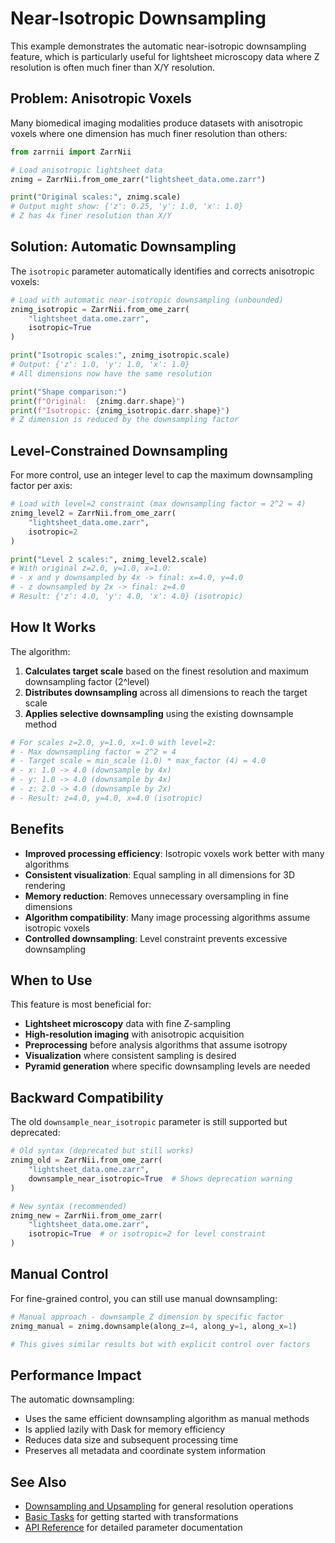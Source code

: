 # Near-Isotropic Downsampling

This example demonstrates the automatic near-isotropic downsampling feature, which is particularly useful for lightsheet microscopy data where Z resolution is often much finer than X/Y resolution.

## Problem: Anisotropic Voxels

Many biomedical imaging modalities produce datasets with anisotropic voxels where one dimension has much finer resolution than others:

```python
from zarrnii import ZarrNii

# Load anisotropic lightsheet data
znimg = ZarrNii.from_ome_zarr("lightsheet_data.ome.zarr")

print("Original scales:", znimg.scale)
# Output might show: {'z': 0.25, 'y': 1.0, 'x': 1.0}
# Z has 4x finer resolution than X/Y
```

## Solution: Automatic Downsampling

The `isotropic` parameter automatically identifies and corrects anisotropic voxels:

```python
# Load with automatic near-isotropic downsampling (unbounded)
znimg_isotropic = ZarrNii.from_ome_zarr(
    "lightsheet_data.ome.zarr", 
    isotropic=True
)

print("Isotropic scales:", znimg_isotropic.scale)
# Output: {'z': 1.0, 'y': 1.0, 'x': 1.0}
# All dimensions now have the same resolution

print("Shape comparison:")
print(f"Original:  {znimg.darr.shape}")
print(f"Isotropic: {znimg_isotropic.darr.shape}")
# Z dimension is reduced by the downsampling factor
```

## Level-Constrained Downsampling

For more control, use an integer level to cap the maximum downsampling factor per axis:

```python
# Load with level=2 constraint (max downsampling factor = 2^2 = 4)
znimg_level2 = ZarrNii.from_ome_zarr(
    "lightsheet_data.ome.zarr",
    isotropic=2
)

print("Level 2 scales:", znimg_level2.scale)
# With original z=2.0, y=1.0, x=1.0:
# - x and y downsampled by 4x -> final: x=4.0, y=4.0
# - z downsampled by 2x -> final: z=4.0
# Result: {'z': 4.0, 'y': 4.0, 'x': 4.0} (isotropic)
```

## How It Works

The algorithm:

1. **Calculates target scale** based on the finest resolution and maximum downsampling factor (2^level)
2. **Distributes downsampling** across all dimensions to reach the target scale
3. **Applies selective downsampling** using the existing downsample method

```python
# For scales z=2.0, y=1.0, x=1.0 with level=2:
# - Max downsampling factor = 2^2 = 4
# - Target scale = min_scale (1.0) * max_factor (4) = 4.0
# - x: 1.0 -> 4.0 (downsample by 4x)
# - y: 1.0 -> 4.0 (downsample by 4x)
# - z: 2.0 -> 4.0 (downsample by 2x)
# - Result: z=4.0, y=4.0, x=4.0 (isotropic)
```

## Benefits

- **Improved processing efficiency**: Isotropic voxels work better with many algorithms
- **Consistent visualization**: Equal sampling in all dimensions for 3D rendering
- **Memory reduction**: Removes unnecessary oversampling in fine dimensions
- **Algorithm compatibility**: Many image processing algorithms assume isotropic voxels
- **Controlled downsampling**: Level constraint prevents excessive downsampling

## When to Use

This feature is most beneficial for:
- **Lightsheet microscopy** data with fine Z-sampling
- **High-resolution imaging** with anisotropic acquisition
- **Preprocessing** before analysis algorithms that assume isotropy
- **Visualization** where consistent sampling is desired
- **Pyramid generation** where specific downsampling levels are needed

## Backward Compatibility

The old `downsample_near_isotropic` parameter is still supported but deprecated:

```python
# Old syntax (deprecated but still works)
znimg_old = ZarrNii.from_ome_zarr(
    "lightsheet_data.ome.zarr",
    downsample_near_isotropic=True  # Shows deprecation warning
)

# New syntax (recommended)
znimg_new = ZarrNii.from_ome_zarr(
    "lightsheet_data.ome.zarr",
    isotropic=True  # or isotropic=2 for level constraint
)
```

## Manual Control

For fine-grained control, you can still use manual downsampling:

```python
# Manual approach - downsample Z dimension by specific factor
znimg_manual = znimg.downsample(along_z=4, along_y=1, along_x=1)

# This gives similar results but with explicit control over factors
```

## Performance Impact

The automatic downsampling:
- Uses the same efficient downsampling algorithm as manual methods
- Is applied lazily with Dask for memory efficiency  
- Reduces data size and subsequent processing time
- Preserves all metadata and coordinate system information

## See Also

- [Downsampling and Upsampling](downsampling.md) for general resolution operations
- [Basic Tasks](../walkthrough/basic_tasks.md) for getting started with transformations
- [API Reference](../reference.md) for detailed parameter documentation